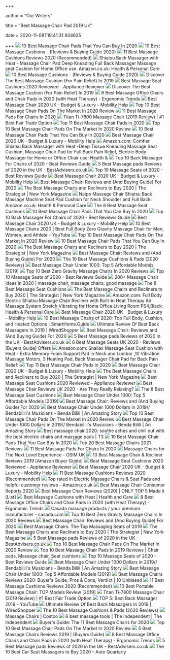 +++
        
author = "Our Writers"
        
title = "Best Massage Chair Pad 2019 Uk"
        
date = 2020-11-08T19:41:31.934635
        
+++
[ ![](https://cdn2.stylecraze.com/wp-content/uploads/2019/07/10-Best-Massage-Chair-Pads-To-Buy-In-2019-624x702.jpg)](https://cdn2.stylecraze.com/wp-content/uploads/2019/07/10-Best-Massage-Chair-Pads-To-Buy-In-2019-624x702.jpg) 10 Best Massage Chair Pads That You Can Buy In 2020
[ ![](https://www.massagexpert.net/wp-content/uploads/2017/11/massagecushions.jpg)](https://www.massagexpert.net/wp-content/uploads/2017/11/massagecushions.jpg) 10 Best Massage Cushions - (Reviews & Buying Guide 2020)
[ ![](https://www.painreliefnetwork.org/wp-content/uploads/2019/05/Best-Massage-Cushions.jpg)](https://www.painreliefnetwork.org/wp-content/uploads/2019/05/Best-Massage-Cushions.jpg) 11 Best Massage Cushions Reviews 2020 (Recommended)
[ ![](https://images-na.ssl-images-amazon.com/images/I/81gzzzoWCtL._AC_SX466_.jpg)](https://images-na.ssl-images-amazon.com/images/I/81gzzzoWCtL._AC_SX466_.jpg) Shiatsu Back Massager with Heat - Massage Chair Pad Deep Kneading Full Back Massager  Massage seat Cushion for Home Office use: Amazon.co.uk: Health & Personal  Care
[ ![](https://www.massagexpert.net/wp-content/uploads/2019/03/Make-Lemonade-Shiatsu-Vibration-Rolling-Massaging-Cushion.jpg)](https://www.massagexpert.net/wp-content/uploads/2019/03/Make-Lemonade-Shiatsu-Vibration-Rolling-Massaging-Cushion.jpg) 10 Best Massage Cushions - (Reviews & Buying Guide 2020)
[ ![](https://www.thegoodbody.com/wp-content/uploads/2019/01/Comfier-Shiatsu-Neck-Back-Massager.jpg)](https://www.thegoodbody.com/wp-content/uploads/2019/01/Comfier-Shiatsu-Neck-Back-Massager.jpg) Discover The Best Massage Cushion (For Pain Relief) In 2019
[ ![](https://appliancereviewer.co.uk/wp-content/uploads/HoMedics-Shiatsu-Max.jpg)](https://appliancereviewer.co.uk/wp-content/uploads/HoMedics-Shiatsu-Max.jpg) Best Massage Seat Cushions 2020 Reviewed - Appliance Reviewer
[ ![](https://www.thegoodbody.com/wp-content/uploads/2019/01/The-Best-Massage-Cushion-Reviews-2019.jpg)](https://www.thegoodbody.com/wp-content/uploads/2019/01/The-Best-Massage-Cushion-Reviews-2019.jpg) Discover The Best Massage Cushion (For Pain Relief) In 2019
[ ![](http://ergonomictrends.com/wp-content/uploads/2019/04/best-heated-massage-office-chairs-pads.jpg)](http://ergonomictrends.com/wp-content/uploads/2019/04/best-heated-massage-office-chairs-pads.jpg) 8 Best Massage Office Chairs and Chair Pads in 2020 (with Heat Therapy) -  Ergonomic Trends
[ ![](https://www.mobilityhelp.co.uk/wp-content/uploads/2018/05/massage-chair-main.jpg)](https://www.mobilityhelp.co.uk/wp-content/uploads/2018/05/massage-chair-main.jpg) Best Massage Chair 2020 UK - Budget & Luxury - Mobility Help
[ ![](https://the10pro.com/wp-content/uploads/2019/12/9.-S-Shaped-Shiatsu-Massage-Seat-Cushion.jpg)](https://the10pro.com/wp-content/uploads/2019/12/9.-S-Shaped-Shiatsu-Massage-Seat-Cushion.jpg) Top 10 Best Massage Chair Pads On The Market In 2020 Review
[ ![](https://cdn2.momjunction.com/wp-content/uploads/2020/06/Best-Massage-Pads-For-Chairs1.jpg)](https://cdn2.momjunction.com/wp-content/uploads/2020/06/Best-Massage-Pads-For-Chairs1.jpg) 11 Best Massage Pads For Chairs In 2020
[ ![](https://www.spiralsfairtrade.co.uk/wp-content/uploads/2019/04/best-chair.jpg)](https://www.spiralsfairtrade.co.uk/wp-content/uploads/2019/04/best-chair.jpg) Titan Ti-7800 Massage Chair (2019 Review) | #1 Best Fair Trade Option
[ ![](https://images-na.ssl-images-amazon.com/images/I/61CzUeyDYmL._SL600_.jpg)](https://images-na.ssl-images-amazon.com/images/I/61CzUeyDYmL._SL600_.jpg) Top 11 Best Massage Chair Pads in 2020
[ ![](https://the10pro.com/wp-content/uploads/2019/12/8.-Shiatsu-Neck-Back-Massage-Chair-Pad.jpg)](https://the10pro.com/wp-content/uploads/2019/12/8.-Shiatsu-Neck-Back-Massage-Chair-Pad.jpg) Top 10 Best Massage Chair Pads On The Market In 2020 Review
[ ![](https://m.media-amazon.com/images/I/41aUNDMu5LL.jpg)](https://m.media-amazon.com/images/I/41aUNDMu5LL.jpg) 10 Best Massage Chair Pads That You Can Buy In 2020
[ ![](https://www.mobilityhelp.co.uk/wp-content/uploads/2018/05/massage-chair-7-300x300.jpg)](https://www.mobilityhelp.co.uk/wp-content/uploads/2018/05/massage-chair-7-300x300.jpg) Best Massage Chair 2020 UK - Budget & Luxury - Mobility Help
[ ![](https://images-na.ssl-images-amazon.com/images/I/81wWwr3YmXL._AC_SX425_.jpg)](https://images-na.ssl-images-amazon.com/images/I/81wWwr3YmXL._AC_SX425_.jpg) Amazon.com: Comfier Shiatsu Back Massager with Heat -Deep Tissue Kneading Massage  Seat Cushion, Massage Chair Pad for Full Back Pain Relief, Electric Body  Massager for Home or Office Chair use: Health &
[ ![](https://m.media-amazon.com/images/I/517ubMXxT7L.jpg)](https://m.media-amazon.com/images/I/517ubMXxT7L.jpg) Top 10 Back Massager For Chairs of 2020 - Best Reviews Guide
[ ![](https://cdn.bestadvisers.co.uk/reviews/54/dd/54dd08e02fa2672648cdd5c4eb974952.jpg)](https://cdn.bestadvisers.co.uk/reviews/54/dd/54dd08e02fa2672648cdd5c4eb974952.jpg) 5 Best Massage pads Reviews of 2020 in the UK - BestAdvisers.co.uk
[ ![](https://m.media-amazon.com/images/I/41gPa9WnBpL.jpg)](https://m.media-amazon.com/images/I/41gPa9WnBpL.jpg) Top 10 Massage Seats of 2020 - Best Reviews Guide
[ ![](https://www.mobilityhelp.co.uk/wp-content/uploads/2018/05/massage-chair-4-300x300.jpg)](https://www.mobilityhelp.co.uk/wp-content/uploads/2018/05/massage-chair-4-300x300.jpg) Best Massage Chair 2020 UK - Budget & Luxury - Mobility Help
[ ![](https://www.thegoodbody.com/wp-content/uploads/2020/08/Best-Massage-Chair-Reviews-and-Buying-Guide-2020.jpg)](https://www.thegoodbody.com/wp-content/uploads/2020/08/Best-Massage-Chair-Reviews-and-Buying-Guide-2020.jpg) Best Massage Chair: Reviews and (And Buying Guide) For 2020
[ ![](https://pyxis.nymag.com/v1/imgs/11d/826/f65829e6b50cad884cee20ed1a9bb1e65b-kahuna-massage-chair.2x.rsquare.w600.jpg)](https://pyxis.nymag.com/v1/imgs/11d/826/f65829e6b50cad884cee20ed1a9bb1e65b-kahuna-massage-chair.2x.rsquare.w600.jpg) The Best Massage Chairs and Recliners to Buy 2020 | The Strategist | New  York Magazine
[ ![](https://images-na.ssl-images-amazon.com/images/I/71Wn6LcMGML._AC_SX466_.jpg)](https://images-na.ssl-images-amazon.com/images/I/71Wn6LcMGML._AC_SX466_.jpg) Naipo Massage Chair Shiatsu Back Massage Machine Seat Pad Cushion for Neck  Shoulder and Full Back: Amazon.co.uk: Health & Personal Care
[ ![](http://redshed.co.uk/wp-content/uploads/2018/05/The-8-Best-Massage-Seat-Cushions.png)](http://redshed.co.uk/wp-content/uploads/2018/05/The-8-Best-Massage-Seat-Cushions.png) The 8 Best Massage Seat Cushions
[ ![](https://m.media-amazon.com/images/I/41H7E8L9VbL.jpg)](https://m.media-amazon.com/images/I/41H7E8L9VbL.jpg) 10 Best Massage Chair Pads That You Can Buy In 2020
[ ![](https://m.media-amazon.com/images/I/41JwEvqrinL.jpg)](https://m.media-amazon.com/images/I/41JwEvqrinL.jpg) Top 10 Back Massager For Chairs of 2020 - Best Reviews Guide
[ ![](https://www.mobilityhelp.co.uk/wp-content/uploads/2018/05/massage-chair-2-300x300.jpg)](https://www.mobilityhelp.co.uk/wp-content/uploads/2018/05/massage-chair-2-300x300.jpg) Best Massage Chair 2020 UK - Budget & Luxury - Mobility Help
[ ![](https://i.ytimg.com/vi/eAQUeAW-Ako/maxresdefault.jpg)](https://i.ytimg.com/vi/eAQUeAW-Ako/maxresdefault.jpg) 10 Best Massage Chairs 2020 | Best Full Body Zero Gravity Massage Chair for  Men, Women, and Athlete - YouTube
[ ![](https://the10pro.com/wp-content/uploads/2019/12/5.-Portable-Shiatsu-Massage-Chair-Pad.jpg)](https://the10pro.com/wp-content/uploads/2019/12/5.-Portable-Shiatsu-Massage-Chair-Pad.jpg) Top 10 Best Massage Chair Pads On The Market In 2020 Review
[ ![](https://m.media-amazon.com/images/I/41Zykrb3sPL.jpg)](https://m.media-amazon.com/images/I/41Zykrb3sPL.jpg) 10 Best Massage Chair Pads That You Can Buy In 2020
[ ![](https://pyxis.nymag.com/v1/imgs/cfd/270/bcf89bdc000d032ec50f409f187384aa2c.2x.rsquare.w600.jpg)](https://pyxis.nymag.com/v1/imgs/cfd/270/bcf89bdc000d032ec50f409f187384aa2c.2x.rsquare.w600.jpg) The Best Massage Chairs and Recliners to Buy 2020 | The Strategist | New  York Magazine
[ ![](https://www.thegoodbody.com/wp-content/uploads/2019/10/The-Good-Body-Best-Massage-Chair-03-2019-pin-it.jpg)](https://www.thegoodbody.com/wp-content/uploads/2019/10/The-Good-Body-Best-Massage-Chair-03-2019-pin-it.jpg) Best Massage Chair: Reviews and (And Buying Guide) For 2020
[ ![](https://cdn-ajoji.nitrocdn.com/GywzqtbFqltRwHQVORkqBwyYqFXugmmK/assets/static/optimized/wp-content/uploads/f91c8dc16c83d9f47c8a973a927c7f05.massage-cushion-pad-450x450.jpg)](https://cdn-ajoji.nitrocdn.com/GywzqtbFqltRwHQVORkqBwyYqFXugmmK/assets/static/optimized/wp-content/uploads/f91c8dc16c83d9f47c8a973a927c7f05.massage-cushion-pad-450x450.jpg) The 10 Best Massage Cushions & Pads (2020 Reviews)
[ ![](https://www.walkerscycling.co.uk/wp-content/uploads/2018/11/affordable-massage-chairs-994x641.jpg)](https://www.walkerscycling.co.uk/wp-content/uploads/2018/11/affordable-massage-chairs-994x641.jpg) Best Massage Chair Under 1000: Top 5 Affordable Models [2019]
[ ![](https://themarany.com/wp-content/uploads/2019/12/10-Osaki-OS4000TA-Model-OS-4000T-Zero-Gravity-Massage-Chair-Black-Computer-Body-348x240.jpg)](https://themarany.com/wp-content/uploads/2019/12/10-Osaki-OS4000TA-Model-OS-4000T-Zero-Gravity-Massage-Chair-Black-Computer-Body-348x240.jpg) Top 10 Best Zero Gravity Massage Chairs In 2020 Reviews
[ ![](https://m.media-amazon.com/images/I/41DLx+IN4wL.jpg)](https://m.media-amazon.com/images/I/41DLx+IN4wL.jpg) Top 10 Massage Seats of 2020 - Best Reviews Guide
[ ![](https://i.pinimg.com/236x/78/7c/c4/787cc4bf82106c2e61cdb39b1b45b0f3.jpg)](https://i.pinimg.com/236x/78/7c/c4/787cc4bf82106c2e61cdb39b1b45b0f3.jpg) 200+ Massage Chair ideas in 2020 | massage chair, massage chairs, good  massage
[ ![](https://m.media-amazon.com/images/I/41BVlqjrPyL.jpg)](https://m.media-amazon.com/images/I/41BVlqjrPyL.jpg) The 8 Best Massage Seat Cushions
[ ![](https://pyxis.nymag.com/v1/imgs/11d/826/f65829e6b50cad884cee20ed1a9bb1e65b-kahuna-massage-chair.rsquare.w600.jpg)](https://pyxis.nymag.com/v1/imgs/11d/826/f65829e6b50cad884cee20ed1a9bb1e65b-kahuna-massage-chair.rsquare.w600.jpg) The Best Massage Chairs and Recliners to Buy 2020 | The Strategist | New  York Magazine
[ ![](https://images-na.ssl-images-amazon.com/images/I/61LLTWgIYLL._AC_SX522_.jpg)](https://images-na.ssl-images-amazon.com/images/I/61LLTWgIYLL._AC_SX522_.jpg) Amazon.com: Full Body Electric Shiatsu Massage Chair Recliner with Built-in  Heat Therapy Air Massage System Stretch Vibrating for Home Office Living  Room PS4,Black: Health & Personal Care
[ ![](https://www.mobilityhelp.co.uk/wp-content/uploads/2018/05/massage-chair-1-300x300.jpg)](https://www.mobilityhelp.co.uk/wp-content/uploads/2018/05/massage-chair-1-300x300.jpg) Best Massage Chair 2020 UK - Budget & Luxury - Mobility Help
[ ![](https://www.smarthome.guide/wp-content/uploads/2016/01/Best-Massage-Chair-Reviews.jpg)](https://www.smarthome.guide/wp-content/uploads/2016/01/Best-Massage-Chair-Reviews.jpg) 10 Best Massage Chairs of 2020: Top Full Body, Cushion, and Heated Options  | SmartHome.Guide
[ ![](https://nitrocdn.com/GiRgLmViztaSuBRAxKEPaqGSLLsEngDW/assets/static/source/rev-4e4dbda/wp-content/uploads/2019/02/1533240641606.jpeg)](https://nitrocdn.com/GiRgLmViztaSuBRAxKEPaqGSLLsEngDW/assets/static/source/rev-4e4dbda/wp-content/uploads/2019/02/1533240641606.jpeg) Ultimate Review Of Best Back Massagers In 2019 | WiredShopper
[ ![](https://www.thegoodbody.com/wp-content/uploads/2020/08/osaki-os-4d-escape-massage-chair.jpg)](https://www.thegoodbody.com/wp-content/uploads/2020/08/osaki-os-4d-escape-massage-chair.jpg) Best Massage Chair: Reviews and (And Buying Guide) For 2020
[ ![](https://cdn.bestadvisers.co.uk/reviews/a1/65/a165693e2d05511721f178c144dbf70b.jpg)](https://cdn.bestadvisers.co.uk/reviews/a1/65/a165693e2d05511721f178c144dbf70b.jpg) 5 Best Massage pads Reviews of 2020 in the UK - BestAdvisers.co.uk
[ ![](https://buy-new.co.uk/wp-content/uploads/2019/03/best-massage-seat.jpg)](https://buy-new.co.uk/wp-content/uploads/2019/03/best-massage-seat.jpg) 6 Best Massage Seats UK 2020 - Reviews [Buyers Guide] Offers
[ ![](https://images-na.ssl-images-amazon.com/images/I/81I7uDYD7CL._AC_SX425_.jpg)](https://images-na.ssl-images-amazon.com/images/I/81I7uDYD7CL._AC_SX425_.jpg) Amazon.com: Snailax Massage Seat Cushion with Heat - Extra Memory Foam  Support Pad in Neck and Lumbar ,10 Vibration Massage Motors, 3 Heating Pad,  Back Massager Chair Pad for Back Pain Relief:
[ ![](https://images-na.ssl-images-amazon.com/images/I/61pA5i31qJL._SL500_.jpg)](https://images-na.ssl-images-amazon.com/images/I/61pA5i31qJL._SL500_.jpg) Top 11 Best Massage Chair Pads in 2020
[ ![](https://www.mobilityhelp.co.uk/wp-content/uploads/2018/05/massage-chair-6-1-300x300.jpg)](https://www.mobilityhelp.co.uk/wp-content/uploads/2018/05/massage-chair-6-1-300x300.jpg) Best Massage Chair 2020 UK - Budget & Luxury - Mobility Help
[ ![](https://pyxis.nymag.com/v1/imgs/326/cc3/19065683e4619fb7fb60ccff8c2a1e64a7.2x.rsquare.w600.jpg)](https://pyxis.nymag.com/v1/imgs/326/cc3/19065683e4619fb7fb60ccff8c2a1e64a7.2x.rsquare.w600.jpg) The Best Massage Chairs and Recliners to Buy 2020 | The Strategist | New  York Magazine
[ ![](https://appliancereviewer.co.uk/wp-content/uploads/Naipo-Shiatsu-Back-Massage.jpg)](https://appliancereviewer.co.uk/wp-content/uploads/Naipo-Shiatsu-Back-Massage.jpg) Best Massage Seat Cushions 2020 Reviewed - Appliance Reviewer
[ ![](https://mk0bestspyd7pdloexnh.kinstacdn.com/wp-content/uploads/2019/02/best-massage-chair-uk.jpg)](https://mk0bestspyd7pdloexnh.kinstacdn.com/wp-content/uploads/2019/02/best-massage-chair-uk.jpg) Best Massage Chair Reviews UK 2020 - Are They Really Relaxing?
[ ![](https://m.media-amazon.com/images/I/417DSrjnYdL.jpg)](https://m.media-amazon.com/images/I/417DSrjnYdL.jpg) The 8 Best Massage Seat Cushions
[ ![](https://www.walkerscycling.co.uk/wp-content/uploads/2018/11/2580-1.jpg)](https://www.walkerscycling.co.uk/wp-content/uploads/2018/11/2580-1.jpg) Best Massage Chair Under 1000: Top 5 Affordable Models [2019]
[ ![](https://www.thegoodbody.com/wp-content/uploads/2020/08/medical-breakthrough-4-v2-recliner-massage-chair.jpg)](https://www.thegoodbody.com/wp-content/uploads/2020/08/medical-breakthrough-4-v2-recliner-massage-chair.jpg) Best Massage Chair: Reviews and (And Buying Guide) For 2020
[ ![](https://www.bendabilili.co.uk/wp-content/uploads/2019/06/2d-luxury-chair.jpg)](https://www.bendabilili.co.uk/wp-content/uploads/2019/06/2d-luxury-chair.jpg) Best Massage Chair Under 1000 Dollars in 2019// Bendabilili's Musicians -  Benda Bilili | An Amazing Story
[ ![](https://the10pro.com/wp-content/uploads/2019/12/10.-Car-Seat-Back-Massage-Cushion-With-Heat.jpg)](https://the10pro.com/wp-content/uploads/2019/12/10.-Car-Seat-Back-Massage-Cushion-With-Heat.jpg) Top 10 Best Massage Chair Pads On The Market In 2020 Review
[ ![](https://www.bendabilili.co.uk/wp-content/uploads/2019/06/best-massage-chair-1000.png)](https://www.bendabilili.co.uk/wp-content/uploads/2019/06/best-massage-chair-1000.png) Best Massage Chair Under 1000 Dollars in 2019// Bendabilili's Musicians -  Benda Bilili | An Amazing Story
[ ![](https://cdn.mos.cms.futurecdn.net/TDkQ8LSz5gbPwVwXFUofz5-1200-80.jpg)](https://cdn.mos.cms.futurecdn.net/TDkQ8LSz5gbPwVwXFUofz5-1200-80.jpg) Best massage chair 2020: soothe aches and chill out with the best electric  chairs and massage pads | T3
[ ![](https://m.media-amazon.com/images/I/41UeLz2akqL.jpg)](https://m.media-amazon.com/images/I/41UeLz2akqL.jpg) 10 Best Massage Chair Pads That You Can Buy In 2020
[ ![](https://sevenstarreviews.com/wp-content/uploads/2019/06/Top-15-Best-Massage-Chairs-2020-Reviews.png)](https://sevenstarreviews.com/wp-content/uploads/2019/06/Top-15-Best-Massage-Chairs-2020-Reviews.png) Top 20 Best Massage Chairs 2021 Reviews
[ ![](https://cdn2.momjunction.com/wp-content/uploads/2020/06/Snailax-Shiatsu-Massage-Chair-Pad-With-Heat.jpg)](https://cdn2.momjunction.com/wp-content/uploads/2020/06/Snailax-Shiatsu-Massage-Chair-Pad-With-Heat.jpg) 11 Best Massage Pads For Chairs In 2020
[ ![](https://osim.co.uk/wp-content/uploads/2019/11/homepage-subbanner-experience.jpg)](https://osim.co.uk/wp-content/uploads/2019/11/homepage-subbanner-experience.jpg) Massage Chairs for The Next Level Experience - OSIM UK
[ ![](https://www.springnexus.com/wp-content/uploads/2018/02/Best-Massage-Chair-Recliners.png)](https://www.springnexus.com/wp-content/uploads/2018/02/Best-Massage-Chair-Recliners.png) 13 Best Massage Chair & Recliner Reviews 2019 [Amazon Buyer Guide]
[ ![](https://appliancereviewer.co.uk/wp-content/uploads/Hillington-Heated-Cushion-Massage.jpg)](https://appliancereviewer.co.uk/wp-content/uploads/Hillington-Heated-Cushion-Massage.jpg) Best Massage Seat Cushions 2020 Reviewed - Appliance Reviewer
[ ![](https://www.mobilityhelp.co.uk/wp-content/uploads/2018/05/massage-chair-5-300x243.jpg)](https://www.mobilityhelp.co.uk/wp-content/uploads/2018/05/massage-chair-5-300x243.jpg) Best Massage Chair 2020 UK - Budget & Luxury - Mobility Help
[ ![](https://cdn.shortpixel.ai/client/to_webp,q_lossy,ret_img/https://www.painreliefnetwork.org/wp-content/uploads/2019/05/Massage-Chair-Pads-1.jpg)](https://cdn.shortpixel.ai/client/to_webp,q_lossy,ret_img/https://www.painreliefnetwork.org/wp-content/uploads/2019/05/Massage-Chair-Pads-1.jpg) 11 Best Massage Cushions Reviews 2020 (Recommended)
[ ![](https://m.media-amazon.com/images/I/717AUifsVGL._AC_SX500_SY500_.jpg)](https://m.media-amazon.com/images/I/717AUifsVGL._AC_SX500_SY500_.jpg) Top rated in Electric Massage Chairs & Seat Pads and helpful customer  reviews - Amazon.co.uk
[ ![](https://relaxish.com/wp-content/uploads/2017/05/Best-Massage-Chair.jpg)](https://relaxish.com/wp-content/uploads/2017/05/Best-Massage-Chair.jpg) Best Massage Chair Consumer Reports 2020
[ ![](https://www.wellnesswires.com/wp-content/uploads/2018/08/5-Top-Brands.png)](https://www.wellnesswires.com/wp-content/uploads/2018/08/5-Top-Brands.png) Best Massage Chair Reviews (2020) | ONLY TOP 5 Made it [List]
[ ![](https://www.healthandcare.co.uk/user/news/thumbnails/beurer-shiatsu-massage-seat-cover-01.jpg)](https://www.healthandcare.co.uk/user/news/thumbnails/beurer-shiatsu-massage-seat-cover-01.jpg) Best Massage Cushions with Heat | Health and Care
[ ![](http://ergonomictrends.com/wp-content/uploads/2020/07/Belmint-Shiatsu-Folding-Chair-Review.jpg)](http://ergonomictrends.com/wp-content/uploads/2020/07/Belmint-Shiatsu-Folding-Chair-Review.jpg) 8 Best Massage Office Chairs and Chair Pads in 2020 (with Heat Therapy) -  Ergonomic Trends
[ ![](https://www.casada.com/wp-content/uploads/2019/08/Skyliner_2_FarbGalerie_white_grey_Web.png)](https://www.casada.com/wp-content/uploads/2019/08/Skyliner_2_FarbGalerie_white_grey_Web.png) Casada massage products / your premium manufacturer - casada.com
[ ![](https://themarany.com/wp-content/uploads/2021/04/1.-BestMassage-Zero-Gravity-Full-Body-Electric-Shiatsu-Massage-Chair-Recliner.jpg)](https://themarany.com/wp-content/uploads/2021/04/1.-BestMassage-Zero-Gravity-Full-Body-Electric-Shiatsu-Massage-Chair-Recliner.jpg) Top 10 Best Zero Gravity Massage Chairs In 2020 Reviews
[ ![](https://www.thegoodbody.com/wp-content/uploads/2020/08/real-relax-massage-chair.jpg)](https://www.thegoodbody.com/wp-content/uploads/2020/08/real-relax-massage-chair.jpg) Best Massage Chair: Reviews and (And Buying Guide) For 2020
[ ![](https://static2.reviewthisimages.com/wordpress/wp-content/uploads/2019/07/OOTORI-N500-1.jpg)](https://static2.reviewthisimages.com/wordpress/wp-content/uploads/2019/07/OOTORI-N500-1.jpg) Best Massage Chairs: The Top Massaging Seats of 2019
[ ![](https://pyxis.nymag.com/v1/imgs/61e/d9f/2b83e8a93c51aabc6805d63e85011ef403-Stech-d-recommended-massaeg-chair.2x.rsquare.w600.jpg)](https://pyxis.nymag.com/v1/imgs/61e/d9f/2b83e8a93c51aabc6805d63e85011ef403-Stech-d-recommended-massaeg-chair.2x.rsquare.w600.jpg) The Best Massage Chairs and Recliners to Buy 2020 | The Strategist | New  York Magazine
[ ![](https://cdn.bestadvisers.co.uk/reviews/68/6a/686a4a204c2e711663dec418ebb345db.jpg)](https://cdn.bestadvisers.co.uk/reviews/68/6a/686a4a204c2e711663dec418ebb345db.jpg) 5 Best Massage pads Reviews of 2020 in the UK - BestAdvisers.co.uk
[ ![](https://the10pro.com/wp-content/uploads/2019/12/6.-Back-Neck-Massage-Shiatsu-Chair.jpg)](https://the10pro.com/wp-content/uploads/2019/12/6.-Back-Neck-Massage-Shiatsu-Chair.jpg) Top 10 Best Massage Chair Pads On The Market In 2020 Review
[ ![](https://i.pinimg.com/474x/ea/52/44/ea5244706d6d22cb435b88beaa92913a.jpg)](https://i.pinimg.com/474x/ea/52/44/ea5244706d6d22cb435b88beaa92913a.jpg) Top 10 Best Massage Chair Pads in 2019 Reviews | Chair pads, Massage chair, Seat  cushions
[ ![](https://m.media-amazon.com/images/I/41-zrq6cejL.jpg)](https://m.media-amazon.com/images/I/41-zrq6cejL.jpg) Top 10 Massage Seats of 2020 - Best Reviews Guide
[ ![](https://www.bendabilili.co.uk/wp-content/uploads/2019/06/full-body.png)](https://www.bendabilili.co.uk/wp-content/uploads/2019/06/full-body.png) Best Massage Chair Under 1000 Dollars in 2019// Bendabilili's Musicians -  Benda Bilili | An Amazing Story
[ ![](https://www.walkerscycling.co.uk/wp-content/uploads/2018/11/Full-Body-Shiatsu-EC-69-Massage-Chair.jpg)](https://www.walkerscycling.co.uk/wp-content/uploads/2018/11/Full-Body-Shiatsu-EC-69-Massage-Chair.jpg) Best Massage Chair Under 1000: Top 5 Affordable Models [2019]
[ ![](https://10unbiased.com/wp-content/uploads/2018/08/Best-Massage-Chairs-744x446.png)](https://10unbiased.com/wp-content/uploads/2018/08/Best-Massage-Chairs-744x446.png) Best Massage Chairs Reviews 2020: Buyer's Guide, Pros & Cons, Verdict | 10  Unbiased
[ ![](https://images-na.ssl-images-amazon.com/images/I/71F6qoMdaAL._SX350_.jpg)](https://images-na.ssl-images-amazon.com/images/I/71F6qoMdaAL._SX350_.jpg) 11 Best Massage Cushions Reviews 2020 (Recommended)
[ ![](https://www.wellnesswires.com/wp-content/uploads/2019/01/Pro-3.jpg)](https://www.wellnesswires.com/wp-content/uploads/2019/01/Pro-3.jpg) 10 Best Portable Massage Chair: TOP Models Review [2019]
[ ![](https://www.spiralsfairtrade.co.uk/wp-content/uploads/2019/04/Titan-300x300.jpg)](https://www.spiralsfairtrade.co.uk/wp-content/uploads/2019/04/Titan-300x300.jpg) Titan Ti-7800 Massage Chair (2019 Review) | #1 Best Fair Trade Option
[ ![](https://i.ytimg.com/vi/ylfffG1k2WE/maxresdefault.jpg)](https://i.ytimg.com/vi/ylfffG1k2WE/maxresdefault.jpg)  TOP 5: Best Back Massager 2019 - YouTube
[ ![](https://nitrocdn.com/GiRgLmViztaSuBRAxKEPaqGSLLsEngDW/assets/static/source/rev-4e4dbda/wp-content/uploads/2019/02/Unknown-15.jpg)](https://nitrocdn.com/GiRgLmViztaSuBRAxKEPaqGSLLsEngDW/assets/static/source/rev-4e4dbda/wp-content/uploads/2019/02/Unknown-15.jpg) Ultimate Review Of Best Back Massagers In 2019 | WiredShopper
[ ![](https://cdn-ajoji.nitrocdn.com/GywzqtbFqltRwHQVORkqBwyYqFXugmmK/assets/static/source/wp-content/uploads/967771fa5dea2cfe082a3a69aea7120a.tsu-Neck-Back-Massager-with-Heat-Adjustable-Full-Back-Kneading-Shiatsu-or-Rolling-Massage-Chair-Massage-Chair-Pad-for-Neck-and-Back-Hip-Relieve-Muscle-Pain.jpg)](https://cdn-ajoji.nitrocdn.com/GywzqtbFqltRwHQVORkqBwyYqFXugmmK/assets/static/source/wp-content/uploads/967771fa5dea2cfe082a3a69aea7120a.tsu-Neck-Back-Massager-with-Heat-Adjustable-Full-Back-Kneading-Shiatsu-or-Rolling-Massage-Chair-Massage-Chair-Pad-for-Neck-and-Back-Hip-Relieve-Muscle-Pain.jpg) The 10 Best Massage Cushions & Pads (2020 Reviews)
[ ![](https://images.costco-static.com/ImageDelivery/imageService?profileId=12026540&imageId=100525769-847__1&recipeName=350)](https://images.costco-static.com/ImageDelivery/imageService?profileId=12026540&imageId=100525769-847__1&recipeName=350) Massage Chairs | Costco
[ ![](https://static.independent.co.uk/s3fs-public/thumbnails/image/2019/04/04/22/screen-shot-2019-04-04-at-5.png?width=982&height=726)](https://static.independent.co.uk/s3fs-public/thumbnails/image/2019/04/04/22/screen-shot-2019-04-04-at-5.png?width=982&height=726) 6 best massage tools | The Independent | The Independent
[ ![](https://massagechairstore.com/wp-content/uploads/2019/10/topchairs2020.jpg)](https://massagechairstore.com/wp-content/uploads/2019/10/topchairs2020.jpg) Buyer's Guide: The 11 Best Massage Chairs for 2020
[ ![](https://the10pro.com/wp-content/uploads/2019/12/7.-Shiatsu-Massage-Chair-Pad-With-Heat.jpg)](https://the10pro.com/wp-content/uploads/2019/12/7.-Shiatsu-Massage-Chair-Pad-With-Heat.jpg) Top 10 Best Massage Chair Pads On The Market In 2020 Review
[ ![](https://pedalnorfolk.co.uk/wp-content/uploads/2019/11/41M2PFk7ZKL._SL500_.jpg)](https://pedalnorfolk.co.uk/wp-content/uploads/2019/11/41M2PFk7ZKL._SL500_.jpg) 5 Best Massage Chairs Reviews 2019 | (Buyers Guide)
[ ![](http://ergonomictrends.com/wp-content/uploads/2020/07/Nouhaus-Massage-Chair-with-Ottoman-Review.jpg)](http://ergonomictrends.com/wp-content/uploads/2020/07/Nouhaus-Massage-Chair-with-Ottoman-Review.jpg) 8 Best Massage Office Chairs and Chair Pads in 2020 (with Heat Therapy) -  Ergonomic Trends
[ ![](https://cdn.bestadvisers.co.uk/reviews/bc/9f/bc9f9dcea90fe699cc22e0b4cf9e376d.jpg)](https://cdn.bestadvisers.co.uk/reviews/bc/9f/bc9f9dcea90fe699cc22e0b4cf9e376d.jpg) 5 Best Massage pads Reviews of 2020 in the UK - BestAdvisers.co.uk
[ ![](https://autoquarterly.com/wp-content/uploads/2018/06/Best-Car-Seat-Massagers_328e1897c2faf644a658a33164bface1.jpg)](https://autoquarterly.com/wp-content/uploads/2018/06/Best-Car-Seat-Massagers_328e1897c2faf644a658a33164bface1.jpg) The 10 Best Car Seat Massagers to Buy 2020 - Auto Quarterly
